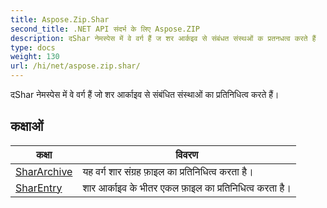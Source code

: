```yaml
---
title: Aspose.Zip.Shar
second_title: .NET API संदर्भ के लिए Aspose.ZIP
description: दShar नेमस्पेस में वे वर्ग हैं ज शर आर्कइव से संबंधत संस्थओं क प्रतनधत्व करते हैं
type: docs
weight: 130
url: /hi/net/aspose.zip.shar/
---
```

दShar नेमस्पेस में वे वर्ग हैं जो शर आर्काइव से संबंधित संस्थाओं का प्रतिनिधित्व करते हैं।

## कक्षाओं

| कक्षा | विवरण |
| --- | --- |
| [SharArchive](./shararchive/) | यह वर्ग शार संग्रह फ़ाइल का प्रतिनिधित्व करता है। |
| [SharEntry](./sharentry/) | शार आर्काइव के भीतर एकल फ़ाइल का प्रतिनिधित्व करता है। |


